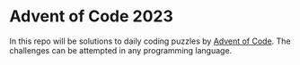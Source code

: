 # Advent of Code 2023

In this repo will be solutions to daily coding puzzles by [Advent of Code](https://adventofcode.com). The challenges can be attempted in any programming language. 